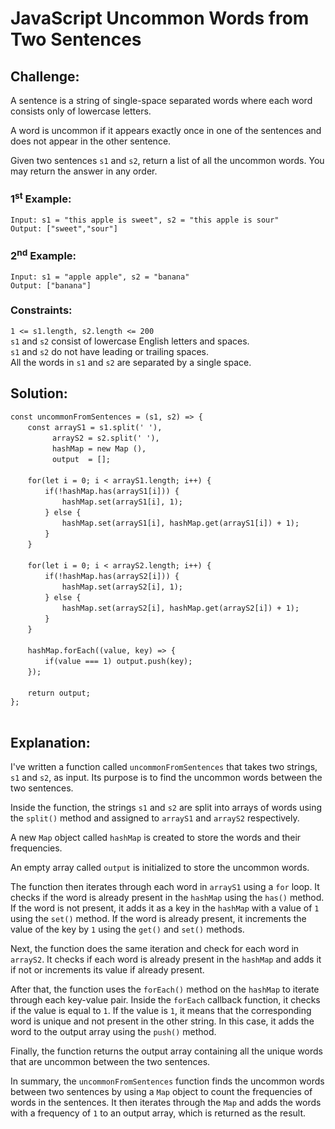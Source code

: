 # JavaScript Uncommon Words from Two Sentences

## Challenge:

A sentence is a string of single-space separated words where each word consists only of lowercase letters.

A word is uncommon if it appears exactly once in one of the sentences and does not appear in the other sentence.

Given two sentences `s1` and `s2`, return a list of all the uncommon words. You may return the answer in any order.

### 1<sup>st</sup> Example:

`Input: s1 = "this apple is sweet", s2 = "this apple is sour"`
<br/>
`Output: ["sweet","sour"]`

### 2<sup>nd</sup> Example:

`Input: s1 = "apple apple", s2 = "banana"`
<br/>
`Output: ["banana"]`

### Constraints:

`1 <= s1.length, s2.length <= 200`
<br/>
`s1` and `s2` consist of lowercase English letters and spaces.
<br/>
`s1` and `s2` do not have leading or trailing spaces.
<br/>
All the words in `s1` and `s2` are separated by a single space.

## Solution:

`const uncommonFromSentences = (s1, s2) => {`
<br/>
&nbsp;&nbsp;&nbsp;&nbsp;&nbsp;&nbsp;&nbsp;`const arrayS1 = s1.split(' '),`
<br/>
&nbsp;&nbsp;&nbsp;&nbsp;&nbsp;&nbsp;&nbsp;&nbsp;&nbsp;&nbsp;&nbsp;&nbsp;&nbsp;&nbsp;&nbsp;&nbsp;&nbsp;`arrayS2 = s2.split(' '),`
<br/>
&nbsp;&nbsp;&nbsp;&nbsp;&nbsp;&nbsp;&nbsp;&nbsp;&nbsp;&nbsp;&nbsp;&nbsp;&nbsp;&nbsp;&nbsp;&nbsp;&nbsp;`hashMap = new Map (),`
<br/>
&nbsp;&nbsp;&nbsp;&nbsp;&nbsp;&nbsp;&nbsp;&nbsp;&nbsp;&nbsp;&nbsp;&nbsp;&nbsp;&nbsp;&nbsp;&nbsp;&nbsp;`output  = [];`
<br/>
<br/>
&nbsp;&nbsp;&nbsp;&nbsp;&nbsp;&nbsp;&nbsp;`for(let i = 0; i < arrayS1.length; i++) {`
<br/>
&nbsp;&nbsp;&nbsp;&nbsp;&nbsp;&nbsp;&nbsp;&nbsp;&nbsp;&nbsp;&nbsp;&nbsp;&nbsp;&nbsp;`if(!hashMap.has(arrayS1[i])) {`
<br/>
&nbsp;&nbsp;&nbsp;&nbsp;&nbsp;&nbsp;&nbsp;&nbsp;&nbsp;&nbsp;&nbsp;&nbsp;&nbsp;&nbsp;&nbsp;&nbsp;&nbsp;&nbsp;&nbsp;&nbsp;&nbsp;`hashMap.set(arrayS1[i], 1);`
<br/>
&nbsp;&nbsp;&nbsp;&nbsp;&nbsp;&nbsp;&nbsp;&nbsp;&nbsp;&nbsp;&nbsp;&nbsp;&nbsp;&nbsp;`} else {`
<br/>
&nbsp;&nbsp;&nbsp;&nbsp;&nbsp;&nbsp;&nbsp;&nbsp;&nbsp;&nbsp;&nbsp;&nbsp;&nbsp;&nbsp;&nbsp;&nbsp;&nbsp;&nbsp;&nbsp;&nbsp;&nbsp;`hashMap.set(arrayS1[i], hashMap.get(arrayS1[i]) + 1);`
<br/>
&nbsp;&nbsp;&nbsp;&nbsp;&nbsp;&nbsp;&nbsp;&nbsp;&nbsp;&nbsp;&nbsp;&nbsp;&nbsp;&nbsp;`}`
<br/>
&nbsp;&nbsp;&nbsp;&nbsp;&nbsp;&nbsp;&nbsp;`}`
<br/>
<br/>
&nbsp;&nbsp;&nbsp;&nbsp;&nbsp;&nbsp;&nbsp;`for(let i = 0; i < arrayS2.length; i++) {`
<br/>
&nbsp;&nbsp;&nbsp;&nbsp;&nbsp;&nbsp;&nbsp;&nbsp;&nbsp;&nbsp;&nbsp;&nbsp;&nbsp;&nbsp;`if(!hashMap.has(arrayS2[i])) {`
<br/>
&nbsp;&nbsp;&nbsp;&nbsp;&nbsp;&nbsp;&nbsp;&nbsp;&nbsp;&nbsp;&nbsp;&nbsp;&nbsp;&nbsp;&nbsp;&nbsp;&nbsp;&nbsp;&nbsp;&nbsp;&nbsp;`hashMap.set(arrayS2[i], 1);`
<br/>
&nbsp;&nbsp;&nbsp;&nbsp;&nbsp;&nbsp;&nbsp;&nbsp;&nbsp;&nbsp;&nbsp;&nbsp;&nbsp;&nbsp;`} else {`
<br/>
&nbsp;&nbsp;&nbsp;&nbsp;&nbsp;&nbsp;&nbsp;&nbsp;&nbsp;&nbsp;&nbsp;&nbsp;&nbsp;&nbsp;&nbsp;&nbsp;&nbsp;&nbsp;&nbsp;&nbsp;&nbsp;`hashMap.set(arrayS2[i], hashMap.get(arrayS2[i]) + 1);`
<br/>
&nbsp;&nbsp;&nbsp;&nbsp;&nbsp;&nbsp;&nbsp;&nbsp;&nbsp;&nbsp;&nbsp;&nbsp;&nbsp;&nbsp;`}`
<br/>
&nbsp;&nbsp;&nbsp;&nbsp;&nbsp;&nbsp;&nbsp;`}`
<br/>
<br/>
&nbsp;&nbsp;&nbsp;&nbsp;&nbsp;&nbsp;&nbsp;`hashMap.forEach((value, key) => {`
<br/>
&nbsp;&nbsp;&nbsp;&nbsp;&nbsp;&nbsp;&nbsp;&nbsp;&nbsp;&nbsp;&nbsp;&nbsp;&nbsp;&nbsp;`if(value === 1) output.push(key);`
<br/>
&nbsp;&nbsp;&nbsp;&nbsp;&nbsp;&nbsp;&nbsp;`});`
<br/>
<br/>
&nbsp;&nbsp;&nbsp;&nbsp;&nbsp;&nbsp;&nbsp;`return output;`
<br/>
`};`
<br/>
<br/>

## Explanation:

I've written a function called `uncommonFromSentences` that takes two strings, `s1` and `s2`, as input. Its purpose is to find the uncommon words between the two sentences.
<br/>

Inside the function, the strings `s1` and `s2` are split into arrays of words using the `split()` method and assigned to `arrayS1` and `arrayS2` respectively.
<br/>

A new `Map` object called `hashMap` is created to store the words and their frequencies.
<br/>

An empty array called `output` is initialized to store the uncommon words.
<br/>

The function then iterates through each word in `arrayS1` using a `for` loop. It checks if the word is already present in the `hashMap` using the `has()` method. If the word is not present, it adds it as a key in the `hashMap` with a value of `1` using the `set()` method. If the word is already present, it increments the value of the key by `1` using the `get()` and `set()` methods.
<br/>

Next, the function does the same iteration and check for each word in `arrayS2`. It checks if each word is already present in the `hashMap` and adds it if not or increments its value if already present.
<br/>

After that, the function uses the `forEach()` method on the `hashMap` to iterate through each key-value pair. Inside the `forEach` callback function, it checks if the value is equal to `1`. If the value is `1`, it means that the corresponding word is unique and not present in the other string. In this case, it adds the word to the output array using the `push()` method.
<br/>

Finally, the function returns the output array containing all the unique words that are uncommon between the two sentences.
<br/>

In summary, the `uncommonFromSentences` function finds the uncommon words between two sentences by using a `Map` object to count the frequencies of words in the sentences. It then iterates through the `Map` and adds the words with a frequency of `1` to an output array, which is returned as the result.
<br/>
<br/>